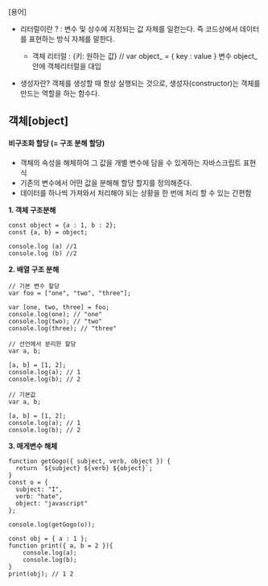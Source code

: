 
[용어]
  - 리터럴이란 ? : 변수 및 상수에 지정되는 값 자체를 일컫는다. 즉 코드상에서 데이터를 표현하는 방식 자체를 말한다.
    - 객체 리터럴 : {키: 원하는 값} // var object_ = { key : value } 변수 object_ 안에 객체리터럴을 대입
    
  - 생성자란? 객체를 생성할 때 항상 실행되는 것으로, 생성자(constructor)는 객체를 만드는 역할을 하는 함수다.


## 객체[object]



#### 비구조화 할당 (= 구조 분해 할당)
  - 객체의 속성을 해체하여 그 값을 개별 변수에 담을 수 있게하는 자바스크립트 표현식
  - 기존의 변수에서 어떤 값을 분해해 할당 할지를 정의해준다.
  - 데이터를 하나씩 가져와서 처리해야 되는 상황을 한 번에 처리 할 수 있는 간편함
  
__1. 객체 구조분해__
```
const object = {a : 1, b : 2};
const {a, b} = object;

console.log (a) //1
console.log (b) //2
```



__2. 배열 구조 분해__
```
// 기본 변수 할당
var foo = ["one", "two", "three"];

var [one, two, three] = foo;
console.log(one); // "one"
console.log(two); // "two"
console.log(three); // "three"
```

```
// 선언에서 분리한 할당
var a, b;

[a, b] = [1, 2];
console.log(a); // 1
console.log(b); // 2
```
```
// 기본값
var a, b;

[a, b] = [1, 2];
console.log(a); // 1
console.log(b); // 2
```

__3. 매게변수 해체__
```
function getGogo({ subject, verb, object }) {
  return `${subject} ${verb} ${object}`;
}
const o = {
  subject: "I",
  verb: "hate",
  object: "javascript"
};

console.log(getGogo(o));
```

```
const obj = { a : 1 };
function print({ a, b = 2 }){
    console.log(a);
    console.log(b);
}
print(obj); // 1 2
```
